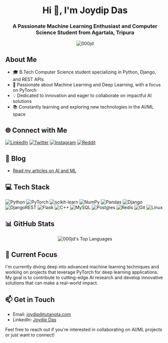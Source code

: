 <h1 align="center">Hi 👋, I'm Joydip Das</h1>
<h3 align="center">A Passionate Machine Learning Enthusiast and Computer Science Student from Agartala, Tripura</h3>

<p align="center">
  <img src="https://komarev.com/ghpvc/?username=000jd&label=Profile%20views&color=0e75b6&style=flat" alt="000jd" />
</p>


## About Me

- 🎓 B.Tech Computer Science student specializing in Python, Django, and REST APIs
- 🤖 Passionate about Machine Learning and Deep Learning, with a focus on PyTorch
- 💡 Dedicated to innovation and eager to collaborate on impactful AI solutions
- 📚 Constantly learning and exploring new technologies in the AI/ML space

## 🌐 Connect with Me

[![LinkedIn](https://img.shields.io/badge/LinkedIn-%230077B5.svg?logo=linkedin&logoColor=white)](https://www.linkedin.com/in/joydip-das-61ab731b5/)
[![Twitter](https://img.shields.io/badge/Twitter-%231DA1F2.svg?logo=Twitter&logoColor=white)](https://twitter.com/das_joydip49188)
[![Instagram](https://img.shields.io/badge/Instagram-%23E4405F.svg?logo=Instagram&logoColor=white)](https://instagram.com/joydipdas856)
[![Reddit](https://img.shields.io/badge/Reddit-%23FF4500.svg?logo=Reddit&logoColor=white)](https://reddit.com/user/000jdas)

## 📝 Blog

- [Read my articles on AI and ML](https://000jd.hashnode.dev)

## 💻 Tech Stack

![Python](https://img.shields.io/badge/python-3670A0?style=for-the-badge&logo=python&logoColor=ffdd54)
![PyTorch](https://img.shields.io/badge/PyTorch-%23EE4C2C.svg?style=for-the-badge&logo=PyTorch&logoColor=white)
![scikit-learn](https://img.shields.io/badge/scikit--learn-%23F7931E.svg?style=for-the-badge&logo=scikit-learn&logoColor=white)
![NumPy](https://img.shields.io/badge/numpy-%23013243.svg?style=for-the-badge&logo=numpy&logoColor=white)
![Pandas](https://img.shields.io/badge/pandas-%23150458.svg?style=for-the-badge&logo=pandas&logoColor=white)
![Django](https://img.shields.io/badge/django-%23092E20.svg?style=for-the-badge&logo=django&logoColor=white)
![DjangoREST](https://img.shields.io/badge/DJANGO-REST-ff1709?style=for-the-badge&logo=django&logoColor=white&color=ff1709&labelColor=gray)
![Flask](https://img.shields.io/badge/flask-%23000.svg?style=for-the-badge&logo=flask&logoColor=white)
![C++](https://img.shields.io/badge/c++-%2300599C.svg?style=for-the-badge&logo=c%2B%2B&logoColor=white)
![MySQL](https://img.shields.io/badge/mysql-%2300f.svg?style=for-the-badge&logo=mysql&logoColor=white)
![Postgres](https://img.shields.io/badge/postgres-%23316192.svg?style=for-the-badge&logo=postgresql&logoColor=white)
![Redis](https://img.shields.io/badge/redis-%23DD0031.svg?style=for-the-badge&logo=redis&logoColor=white)
![Git](https://img.shields.io/badge/Git-fc6d26?style=for-the-badge&logo=git&logoColor=white)
![Linux](https://img.shields.io/badge/Linux-FCC624?style=for-the-badge&logo=linux&logoColor=black)

## 📊 GitHub Stats

<p align="center">
  <img src="https://github-readme-stats.vercel.app/api/top-langs/?username=000jd&layout=compact&theme=radical" alt="000jd's Top Languages" />
</p>

## 🚀 Current Focus

I'm currently diving deep into advanced machine learning techniques and working on projects that leverage PyTorch for deep learning applications. My goal is to contribute to cutting-edge AI research and develop innovative solutions that can make a real-world impact.

## 📫 Get in Touch

- Email: joydip@tutanota.com
- LinkedIn: [Joydip Das](https://www.linkedin.com/in/joydip-das-61ab731b5/)

Feel free to reach out if you're interested in collaborating on AI/ML projects or just want to connect!

